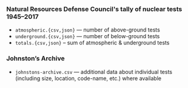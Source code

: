 ### Natural Resources Defense Council's tally of nuclear tests 1945–2017

  * `atmospheric.{csv,json}` — number of above-ground tests
  * `underground.{csv,json}` — number of below-ground tests
  * `totals.{csv,json}` – sum of atmospheric & underground tests


### Johnston’s Archive

  * `johnstons-archive.csv` — additional data about individual tests (including size, location, code-name, etc.) where available